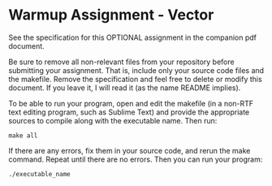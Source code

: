 # Warmup Assignment - Vector
See the specification for this OPTIONAL assignment in the companion pdf document.


Be sure to remove all non-relevant files from your repository before submitting your assignment. That is, include only your source code files and the makefile. Remove the specification and feel free to delete or modify this document. If you leave it, I will read it (as the name README implies).


To be able to run your program, open and edit the makefile (in a non-RTF text editing program, such as Sublime Text) and provide the appropriate sources to compile along with the executable name. Then run:

```make all```

If there are any errors, fix them in your source code, and rerun the make command. Repeat until there are no errors. Then you can run your program:

```./executable_name```

